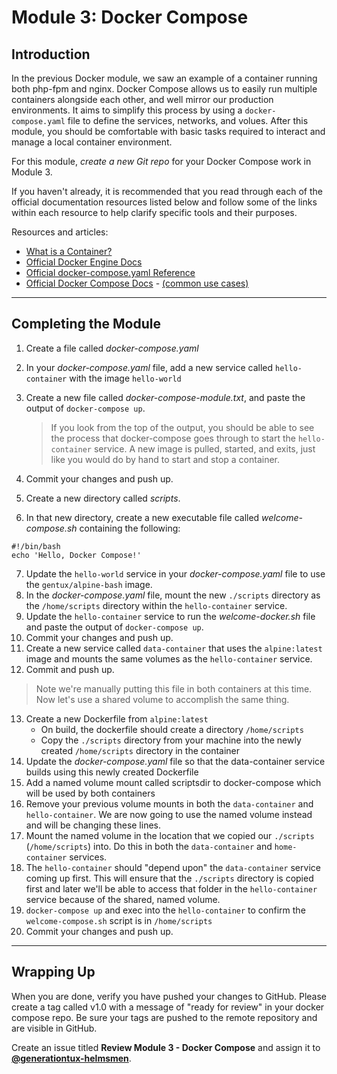 # Module 3: Docker Compose

## Introduction
In the previous Docker module, we saw an example of a container running both php-fpm and nginx. Docker Compose allows us to easily run multiple containers alongside each other, and well mirror our production environments. It aims to simplify this process by using a `docker-compose.yaml` file to define the services, networks, and volues. After this module, you should be comfortable with basic tasks required to interact and manage a local container environment.

For this module, *create a new Git repo* for your Docker Compose work in Module 3.

If you haven't already, it is recommended that you read through each of the official documentation resources listed below and follow some of the links within each resource to help clarify specific tools and their purposes.

Resources and articles:

- [What is a Container?](https://www.docker.com/resources/what-container)
- [Official Docker Engine Docs](https://docs.docker.com/engine/docker-overview/)
- [Official docker-compose.yaml Reference](https://docs.docker.com/compose/compose-file/)
- [Official Docker Compose Docs](https://docs.docker.com/compose/overview/) - [(common use cases)](https://docs.docker.com/compose/overview/#common-use-cases)

---

## Completing the Module

1. Create a file called _docker-compose.yaml_
2. In your _docker-compose.yaml_ file, add a new service called `hello-container` with the image `hello-world`
3. Create a new file called _docker-compose-module.txt_, and paste the output of `docker-compose up`.

    > If you look from the top of the output, you should be able to see the
    process that docker-compose goes through to start the `hello-container` service.
    A new image is pulled, started, and exits, just like you would do by hand
    to start and stop a container.

4. Commit your changes and push up.
5. Create a new directory called _scripts_.
6. In that new directory, create a new executable file called _welcome-compose.sh_ containing the following:
```
#!/bin/bash
echo 'Hello, Docker Compose!'
```
7. Update the `hello-world` service in your _docker-compose.yaml_ file to use the `gentux/alpine-bash` image.
8. In the _docker-compose.yaml_ file, mount the new `./scripts` directory as the `/home/scripts` directory within the `hello-container` service.
9. Update the `hello-container` service to run the _welcome-docker.sh_ file and paste the output of `docker-compose up`.
10. Commit your changes and push up.
11. Create a new service called `data-container` that uses the `alpine:latest` image and mounts the same volumes as the `hello-container` service.
12. Commit and push up.

> Note we're manually putting this file in both containers at this time. Now let's use a shared volume to accomplish the same thing.

13. Create a new Dockerfile from `alpine:latest`
    * On build, the dockerfile should create a directory `/home/scripts`
    * Copy the `./scripts` directory from your machine into the newly created `/home/scripts` directory in the container
14. Update the _docker-compose.yaml_ file so that the data-container service builds using this newly created Dockerfile
15. Add a named volume mount called scriptsdir to docker-compose which will be used by both containers
16. Remove your previous volume mounts in both the `data-container` and `hello-container`. We are now going to use the named volume instead and will be changing these lines.
17. Mount the named volume in the location that we copied our `./scripts` (`/home/scripts`) into. Do this in both the `data-container` and `home-container` services.
18. The `hello-container` should "depend upon" the `data-container` service coming up first. This will ensure that the `./scripts` directory is copied first and later we'll be able to access that folder in the `hello-container` service because of the shared, named volume.
18. `docker-compose up` and exec into the `hello-container` to confirm the `welcome-compose.sh` script is in `/home/scripts`
19. Commit your changes and push up.


---

## Wrapping Up

When you are done, verify you have pushed your changes to GitHub. Please create a tag called v1.0 with a message of "ready for review" in your docker compose repo. Be sure your tags are pushed to the remote repository and are visible in GitHub.

Create an issue titled **Review Module 3 - Docker Compose** and assign it to [**@generationtux-helmsmen**](https://github.com/generationtux-helmsmen).
